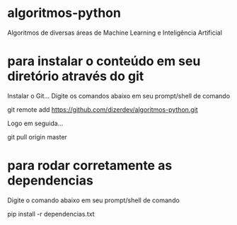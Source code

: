 # algoritmos-python
Algoritmos de diversas áreas de Machine Learning e Inteligência Artificial

# para instalar o conteúdo em seu diretório através do git
Instalar o Git...
Digite os comandos abaixo em seu prompt/shell de comando

git remote add https://github.com/dizerdev/algoritmos-python.git

Logo em seguida...

git pull origin master

# para rodar corretamente as dependencias
Digite o comando abaixo em seu prompt/shell de comando

pip install -r dependencias.txt
